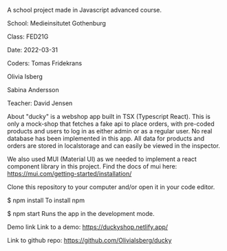 A school project made in Javascript advanced course.

School: Medieinsitutet Gothenburg

Class: FED21G

Date: 2022-03-31

Coders:
Tomas Fridekrans

Olivia Isberg

Sabina Andersson

Teacher: David Jensen

About
"ducky" is a webshop app built in TSX (Typescript React).
This is only a mock-shop that fetches a fake api to place orders, with pre-coded products and users to log in as either admin or as a regular user. No real database has been implemented in this app.
All data for products and orders are stored in localstorage and can easily be viewed in the inspector.

We also used MUI (Material UI) as we needed to implement a react component library in this project.
Find the docs of mui here: https://mui.com/getting-started/installation/


Clone this repository to your computer and/or open it in your code editor.

$ npm install
To install npm

$ npm start
Runs the app in the development mode.

Demo link
Link to a demo: https://duckyshop.netlify.app/

Link to github repo: https://github.com/OliviaIsberg/ducky

